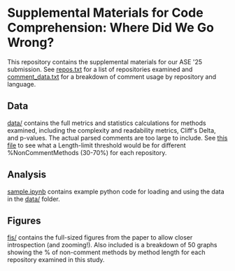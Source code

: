 # Supplemental Materials for Code Comprehension: Where Did We Go Wrong?

This repository contains the supplemental materials for our ASE '25 submission.
See [repos.txt](./repos.txt) for a list of repositories examined and [comment_data.txt](./comment_data.txt) for a breakdown of comment usage by repository and language.

## Data
[data/](./data/) contains the full metrics and statistics calculations for methods examined, including the complexity and readability metrics, Cliff's Delta, and p-values. The actual parsed comments are too large to include. See [this file](./data/repo_decision_points.csv) to see what a Length-limit threshold would be for different %NonCommentMethods (30-70%) for each repository.

## Analysis
[sample.ipynb](./sample.ipynb) contains example python code for loading and using the data in the [data/](./data) folder.

## Figures
[fis/](./figs) contains the full-sized figures from the paper to allow closer introspection (and zooming!). Also included is a breakdown of 50 graphs showing the % of non-comment methods by method length for each repository examined in this study.
